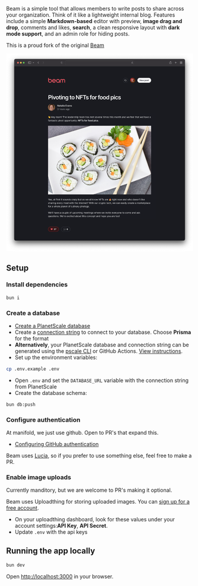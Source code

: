 Beam is a simple tool that allows members to write posts to share across your
organization. Think of it like a lightweight internal blog. Features include a
simple **Markdown-based** editor with preview, **image drag and drop**, comments
and likes, **search**, a clean responsive layout with **dark mode support**, and
an admin role for hiding posts.

This is a proud fork of the original [Beam](https://github.com/planetscale/beam)

<img src="src/public/images/screenshot.png" width="690" />

## Setup

### Install dependencies

```bash
bun i
```

### Create a database

- [Create a PlanetScale database](https://planetscale.com/docs/tutorials/planetscale-quick-start-guide#create-a-database)
- Create a
  [connection string](https://planetscale.com/docs/concepts/connection-strings#creating-a-password)
  to connect to your database. Choose **Prisma** for the format
- **Alternatively**, your PlanetScale database and connection string can be
  generated using the [pscale CLI](https://github.com/planetscale/cli) or GitHub
  Actions. [View instructions](doc/pscale-actions-setup.md).
- Set up the environment variables:

```bash
cp .env.example .env
```

- Open `.env` and set the `DATABASE_URL` variable with the connection string
  from PlanetScale
- Create the database schema:

```bash
bun db:push
```

### Configure authentication

At manifold, we just use github. Open to PR's that expand this.

- [Configuring GitHub authentication](doc/github_setup.md)

Beam uses [Lucia](https://lucia-auth.com/), so if you prefer to use something
else, feel free to make a PR.

### Enable image uploads 

Currently manditory, but we are welcome to PR's making it optional.

Beam uses Uploadthing for storing uploaded images. You can
[sign up for a free account](https://uploadthing.com/).

- On your uploadthing dashboard, look for these values under your account
  settings:**API Key**, **API Secret**.
- Update `.env` with the api keys

## Running the app locally

```bash
bun dev
```

Open [http://localhost:3000](http://localhost:3000) in your browser.
